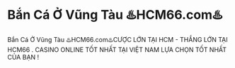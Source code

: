 # Bắn Cá Ở Vũng Tàu ♨️HCM66.com♨️

Bắn Cá Ở Vũng Tàu ♨️HCM66.com♨️CƯỢC LỚN TẠI HCM - THẮNG LỚN TẠI HCM66 . CASINO ONLINE TỐT NHẤT TẠI VIỆT NAM LỰA CHỌN TỐT NHẤT CỦA BẠN !
